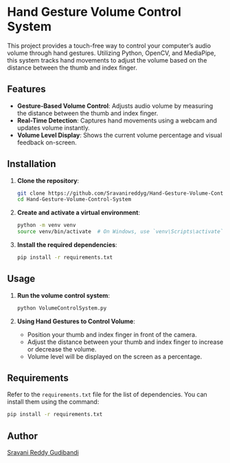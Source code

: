 # Hand Gesture Volume Control System

This project provides a touch-free way to control your computer’s audio volume through hand gestures. Utilizing Python, OpenCV, and MediaPipe, this system tracks hand movements to adjust the volume based on the distance between the thumb and index finger.

## Features

- **Gesture-Based Volume Control**: Adjusts audio volume by measuring the distance between the thumb and index finger.
- **Real-Time Detection**: Captures hand movements using a webcam and updates volume instantly.
- **Volume Level Display**: Shows the current volume percentage and visual feedback on-screen.

## Installation

1. **Clone the repository**:
    ```bash
    git clone https://github.com/Sravanireddyg/Hand-Gesture-Volume-Control-System.git
    cd Hand-Gesture-Volume-Control-System
    ```

2. **Create and activate a virtual environment**:
    ```bash
    python -m venv venv
    source venv/bin/activate  # On Windows, use `venv\Scripts\activate`
    ```

3. **Install the required dependencies**:
    ```bash
    pip install -r requirements.txt
    ```

## Usage

1. **Run the volume control system**:
    ```bash
    python VolumeControlSystem.py
    ```

2. **Using Hand Gestures to Control Volume**:
    - Position your thumb and index finger in front of the camera.
    - Adjust the distance between your thumb and index finger to increase or decrease the volume.
    - Volume level will be displayed on the screen as a percentage.

## Requirements

Refer to the `requirements.txt` file for the list of dependencies. You can install them using the command:
```bash
pip install -r requirements.txt
```

## Author

[Sravani Reddy Gudibandi](https://github.com/Sravanireddyg)
